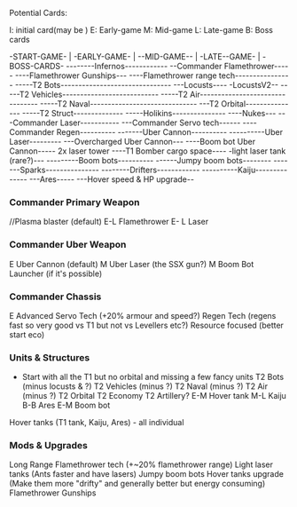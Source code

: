 Potential Cards:

I: initial card(may be )
E: Early-game
M: Mid-game
L: Late-game
B: Boss cards


 -START-GAME- | -EARLY-GAME- | --MID-GAME-- | -LATE--GAME- | -BOSS-CARDS-
 --------Infernos------------
               --Commander Flamethrower-----
                              ----Flamethrower Gunships---
               ----Flamethrower range tech----------------
               -----T2 Bots-------------------------------
                              ---Locusts----
                                              -LocustsV2--
               -----T2 Vehicles---------------------------
               -----T2 Air--------------------------------
               -----T2 Naval------------------------------
                              ---T2 Orbital---------------
                              -----T2 Struct--------------
                              -----Holikins---------------
                                              ----Nukes---
               ---Commander Laser-----------
               ---Commander Servo tech------
               ----Commander Regen----------
 -------Uber Cannon----------
                              ----------Uber Laser---------
                              ---Overcharged Uber Cannon---
                              ----Boom bot Uber Cannon-----
               2x laser tower
               ----T1 Bomber cargo space----
 -light laser tank (rare?)---
 ---------Boom bots----------
                              ------Jumpy boom bots--------
 -------Sparks---------------
                --------Drifters------------
                              ----------Kaiju--------------
                                                             ---Ares-----
                              ---Hover speed & HP upgrade--


### Commander Primary Weapon
//Plasma blaster (default)
E-L Flamethrower
E- L Laser

### Commander Uber Weapon
E Uber Cannon (default)
M Uber Laser (the SSX gun?)
M Boom Bot Launcher (if it's possible)

### Commander Chassis
E Advanced Servo Tech (+20% armour and speed?)
Regen Tech (regens fast so very good vs T1 but not vs Levellers etc?)
Resource focused (better start eco)

### Units & Structures
 - Start with all the T1 but no orbital and missing a few fancy units
T2 Bots (minus locusts & ?)
T2 Vehicles (minus ?)
T2 Naval (minus ?)
T2 Air (minus ?)
T2 Orbital
T2 Economy
T2 Artillery?
E-M Hover tank
M-L Kaiju
B-B Ares
E-M Boom bot

Hover tanks (T1 tank, Kaiju, Ares) - all individual

### Mods & Upgrades
Long Range Flamethrower tech (+~20% flamethrower range)
Light laser tanks (Ants faster and have lasers)
Jumpy boom bots
Hover tanks upgrade (Make them more "drifty" and generally better but energy consuming)
Flamethrower Gunships
